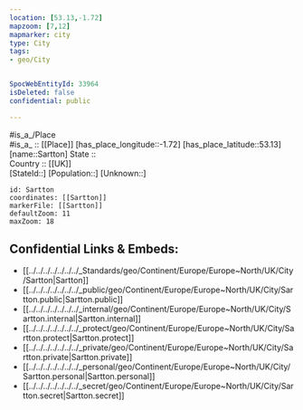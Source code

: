 ```yaml
---
location: [53.13,-1.72] 
mapzoom: [7,12] 
mapmarker: city 
type: City
tags:
- geo/City


SpocWebEntityId: 33964
isDeleted: false
confidential: public

---
```

#is_a_/Place  
#is_a_ :: [[Place]] 
[has_place_longitude::-1.72] 
[has_place_latitude::53.13] 
[name::Sartton] 
State ::  
Country :: [[UK]]  
[StateId::] 
[Population::] 
[Unknown::] 


```leaflet
id: Sartton
coordinates: [[Sartton]] 
markerFile: [[Sartton]] 
defaultZoom: 11 
maxZoom: 18
```


## Confidential Links & Embeds: 
- [[../../../../../../../_Standards/geo/Continent/Europe/Europe~North/UK/City/Sartton|Sartton]] 
- [[../../../../../../../_public/geo/Continent/Europe/Europe~North/UK/City/Sartton.public|Sartton.public]] 
- [[../../../../../../../_internal/geo/Continent/Europe/Europe~North/UK/City/Sartton.internal|Sartton.internal]] 
- [[../../../../../../../_protect/geo/Continent/Europe/Europe~North/UK/City/Sartton.protect|Sartton.protect]] 
- [[../../../../../../../_private/geo/Continent/Europe/Europe~North/UK/City/Sartton.private|Sartton.private]] 
- [[../../../../../../../_personal/geo/Continent/Europe/Europe~North/UK/City/Sartton.personal|Sartton.personal]] 
- [[../../../../../../../_secret/geo/Continent/Europe/Europe~North/UK/City/Sartton.secret|Sartton.secret]] 
